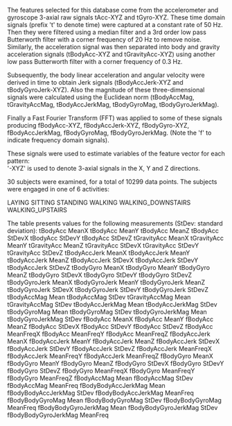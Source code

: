 The features selected for this database come from the accelerometer and gyroscope 3-axial raw signals tAcc-XYZ and tGyro-XYZ. These time domain signals (prefix 't' to denote time) were captured at a constant rate of 50 Hz. Then they were filtered using a median filter and a 3rd order low pass Butterworth filter with a corner frequency of 20 Hz to remove noise. Similarly, the acceleration signal was then separated into body and gravity acceleration signals (tBodyAcc-XYZ and tGravityAcc-XYZ) using another low pass Butterworth filter with a corner frequency of 0.3 Hz. 

Subsequently, the body linear acceleration and angular velocity were derived in time to obtain Jerk signals (tBodyAccJerk-XYZ and tBodyGyroJerk-XYZ). Also the magnitude of these three-dimensional signals were calculated using the Euclidean norm (tBodyAccMag, tGravityAccMag, tBodyAccJerkMag, tBodyGyroMag, tBodyGyroJerkMag). 

Finally a Fast Fourier Transform (FFT) was applied to some of these signals producing fBodyAcc-XYZ, fBodyAccJerk-XYZ, fBodyGyro-XYZ, fBodyAccJerkMag, fBodyGyroMag, fBodyGyroJerkMag. (Note the 'f' to indicate frequency domain signals). 

These signals were used to estimate variables of the feature vector for each pattern:  
'-XYZ' is used to denote 3-axial signals in the X, Y and Z directions.

30 subjects were examined, for a total of 10299 data points. The subjects were engaged in one of 6 activities:

LAYING
SITTING
STANDING
WALKING
WALKING_DOWNSTAIRS
WALKING_UPSTAIRS

The table presents values for the following measurements (StDev: standard deviation):
tBodyAcc MeanX
tBodyAcc MeanY
tBodyAcc MeanZ
tBodyAcc StDevX
tBodyAcc StDevY
tBodyAcc StDevZ
tGravityAcc MeanX
tGravityAcc MeanY
tGravityAcc MeanZ
tGravityAcc StDevX
tGravityAcc StDevY
tGravityAcc StDevZ
tBodyAccJerk MeanX
tBodyAccJerk MeanY
tBodyAccJerk MeanZ
tBodyAccJerk StDevX
tBodyAccJerk StDevY
tBodyAccJerk StDevZ
tBodyGyro MeanX
tBodyGyro MeanY
tBodyGyro MeanZ
tBodyGyro StDevX
tBodyGyro StDevY
tBodyGyro StDevZ
tBodyGyroJerk MeanX
tBodyGyroJerk MeanY
tBodyGyroJerk MeanZ
tBodyGyroJerk StDevX
tBodyGyroJerk StDevY
tBodyGyroJerk StDevZ
tBodyAccMag Mean
tBodyAccMag StDev
tGravityAccMag Mean
tGravityAccMag StDev
tBodyAccJerkMag Mean
tBodyAccJerkMag StDev
tBodyGyroMag Mean
tBodyGyroMag StDev
tBodyGyroJerkMag Mean
tBodyGyroJerkMag StDev
fBodyAcc MeanX
fBodyAcc MeanY
fBodyAcc MeanZ
fBodyAcc StDevX
fBodyAcc StDevY
fBodyAcc StDevZ
fBodyAcc MeanFreqX
fBodyAcc MeanFreqY
fBodyAcc MeanFreqZ
fBodyAccJerk MeanX
fBodyAccJerk MeanY
fBodyAccJerk MeanZ
fBodyAccJerk StDevX
fBodyAccJerk StDevY
fBodyAccJerk StDevZ
fBodyAccJerk MeanFreqX
fBodyAccJerk MeanFreqY
fBodyAccJerk MeanFreqZ
fBodyGyro MeanX
fBodyGyro MeanY
fBodyGyro MeanZ
fBodyGyro StDevX
fBodyGyro StDevY
fBodyGyro StDevZ
fBodyGyro MeanFreqX
fBodyGyro MeanFreqY
fBodyGyro MeanFreqZ
fBodyAccMag Mean
fBodyAccMag StDev
fBodyAccMag MeanFreq
fBodyBodyAccJerkMag Mean
fBodyBodyAccJerkMag StDev
fBodyBodyAccJerkMag MeanFreq
fBodyBodyGyroMag Mean
fBodyBodyGyroMag StDev
fBodyBodyGyroMag MeanFreq
fBodyBodyGyroJerkMag Mean
fBodyBodyGyroJerkMag StDev
fBodyBodyGyroJerkMag MeanFreq
